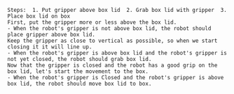 
    Steps:  1. Put gripper above box lid  2. Grab box lid with gripper  3. Place box lid on box 
    First, put the gripper more or less above the box lid.
    - When the robot's gripper is not above box lid, the robot should place gripper above box lid.
    Keep the gripper as close to vertical as possible, so when we start closing it it will line up.
    - When the robot's gripper is above box lid and the robot's gripper is not yet closed, the robot should grab box lid.
    Now that the gripper is closed and the robot has a good grip on the box lid, let's start the movement to the box.
    - When the robot's gripper is Closed and the robot's gripper is above box lid, the robot should move box lid to box.
